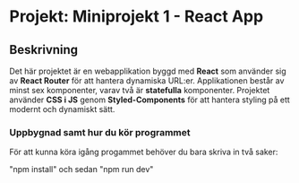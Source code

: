
# Projekt: Miniprojekt 1 - React App 

## Beskrivning

Det här projektet är en webapplikation byggd med **React** som använder sig av **React Router** för att hantera dynamiska URL:er. Applikationen består av minst sex komponenter, varav två är **statefulla** komponenter. Projektet använder **CSS i JS** genom **Styled-Components** för att hantera styling på ett modernt och dynamiskt sätt.

### Uppbygnad samt hur du kör programmet

För att kunna köra igång progammet behöver du bara skriva in två saker:

"npm install" och sedan "npm run dev"